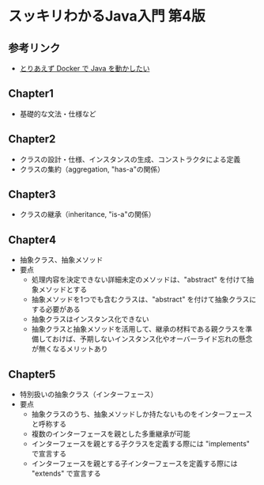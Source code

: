 # スッキリわかるJava入門 第4版

## 参考リンク
- [とりあえず Docker で Java を動かしたい](https://qiita.com/siruku6/items/bb47727770e88b1efc7c)

## Chapter1
- 基礎的な文法・仕様など

## Chapter2
- クラスの設計・仕様、インスタンスの生成、コンストラクタによる定義
- クラスの集約（aggregation, "has-a"の関係）

## Chapter3
- クラスの継承（inheritance, "is-a"の関係）

## Chapter4
- 抽象クラス、抽象メソッド
- 要点
  - 処理内容を決定できない詳細未定のメソッドは、"abstract" を付けて抽象メソッドとする
  - 抽象メソッドを1つでも含むクラスは、"abstract" を付けて抽象クラスにする必要がある
  - 抽象クラスはインスタンス化できない
  - 抽象クラスと抽象メソッドを活用して、継承の材料である親クラスを準備しておけば、予期しないインスタンス化やオーバーライド忘れの懸念が無くなるメリットあり

## Chapter5
- 特別扱いの抽象クラス（インターフェース）
- 要点
  - 抽象クラスのうち、抽象メソッドしか持たないものをインターフェースと呼称する
  - 複数のインターフェースを親とした多重継承が可能
  - インターフェースを親とする子クラスを定義する際には "implements" で宣言する
  - インターフェースを親とする子インターフェースを定義する際には "extends" で宣言する

